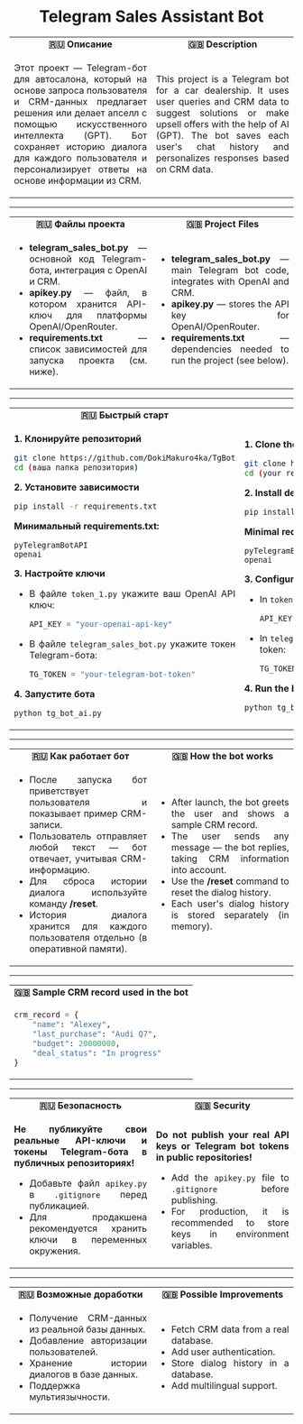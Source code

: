<div align="center">

# Telegram Sales Assistant Bot

</div>

<div align="center">

<table width="100%">
<tr>
<td align="center" width="50%"><b>🇷🇺 Описание</b></td>
<td align="center" width="50%"><b>🇬🇧 Description</b></td>
</tr>
<tr>
<td align="justify" width="50%" style="text-align:justify;">

Этот проект — Telegram-бот для автосалона, который на основе запроса пользователя и CRM-данных предлагает решения или делает апселл с помощью искусственного интеллекта (GPT). Бот сохраняет историю диалога для каждого пользователя и персонализирует ответы на основе информации из CRM.

</td>
<td align="justify" width="50%" style="text-align:justify;">

This project is a Telegram bot for a car dealership. It uses user queries and CRM data to suggest solutions or make upsell offers with the help of AI (GPT). The bot saves each user's chat history and personalizes responses based on CRM data.

</td>
</tr>
</table>

---

<table width="100%">
<tr>
<td align="center" width="50%"><b>🇷🇺 Файлы проекта</b></td>
<td align="center" width="50%"><b>🇬🇧 Project Files</b></td>
</tr>
<tr>
<td align="justify" width="50%" style="text-align:justify;">

- <b>telegram_sales_bot.py</b> — основной код Telegram-бота, интеграция с OpenAI и CRM.
- <b>apikey.py</b> — файл, в котором хранится API-ключ для платформы OpenAI/OpenRouter.
- <b>requirements.txt</b> — список зависимостей для запуска проекта (см. ниже).

</td>
<td align="justify" width="50%" style="text-align:justify;">

- <b>telegram_sales_bot.py</b> — main Telegram bot code, integrates with OpenAI and CRM.
- <b>apikey.py</b> — stores the API key for OpenAI/OpenRouter.
- <b>requirements.txt</b> — dependencies needed to run the project (see below).

</td>
</tr>
</table>

---

<table width="100%">
<tr>
<td align="center" width="50%"><b>🇷🇺 Быстрый старт</b></td>
<td align="center" width="50%"><b>🇬🇧 Quick Start</b></td>
</tr>
<tr>
<td align="justify" width="50%" style="text-align:justify;">

<b>1. Клонируйте репозиторий</b>

```sh
git clone https://github.com/DokiMakuro4ka/TgBot
cd (ваша папка репозитория)
```

<b>2. Установите зависимости</b>

```sh
pip install -r requirements.txt
```

<b>Минимальный requirements.txt:</b>
```
pyTelegramBotAPI
openai
```

<b>3. Настройте ключи</b>

- В файле <code>token_1.py</code> укажите ваш OpenAI API ключ:
  ```python
  API_KEY = "your-openai-api-key"
  ```
- В файле <code>telegram_sales_bot.py</code> укажите токен Telegram-бота:
  ```python
  TG_TOKEN = "your-telegram-bot-token"
  ```

<b>4. Запустите бота</b>

```sh
python tg_bot_ai.py
```

</td>
<td align="justify" width="50%" style="text-align:justify;">

<b>1. Clone the repository</b>

```sh
git clone https://github.com/DokiMakuro4ka/TgBot
cd (your repository folder)
```

<b>2. Install dependencies</b>

```sh
pip install -r requirements.txt
```

<b>Minimal requirements.txt:</b>
```
pyTelegramBotAPI
openai
```

<b>3. Configure keys</b>

- In <code>token_1.py</code>, set your OpenAI API key:
  ```python
  API_KEY = "your-openai-api-key"
  ```
- In <code>telegram_sales_bot.py</code>, set your Telegram bot token:
  ```python
  TG_TOKEN = "your-telegram-bot-token"
  ```

<b>4. Run the bot</b>

```sh
python tg_bot_ai.py
```

</td>
</tr>
</table>

---

<table width="100%">
<tr>
<td align="center" width="50%"><b>🇷🇺 Как работает бот</b></td>
<td align="center" width="50%"><b>🇬🇧 How the bot works</b></td>
</tr>
<tr>
<td align="justify" width="50%" style="text-align:justify;">

- После запуска бот приветствует пользователя и показывает пример CRM-записи.
- Пользователь отправляет любой текст — бот отвечает, учитывая CRM-информацию.
- Для сброса истории диалога используйте команду <b>/reset</b>.
- История диалога хранится для каждого пользователя отдельно (в оперативной памяти).

</td>
<td align="justify" width="50%" style="text-align:justify;">

- After launch, the bot greets the user and shows a sample CRM record.
- The user sends any message — the bot replies, taking CRM information into account.
- Use the <b>/reset</b> command to reset the dialog history.
- Each user's dialog history is stored separately (in memory).

</td>
</tr>
</table>

---

<table width="100%">
<tr>
<td align="center" colspan="2" style="width:100%"><b>🇬🇧 Sample CRM record used in the bot</b></td>
</tr>
<tr>
<td align="left" colspan="2" style="width:100%;text-align:left;">

```python
crm_record = {
    "name": "Alexey",
    "last_purchase": "Audi Q7",
    "budget": 20000000,
    "deal_status": "In progress"
}
```

</td>
</tr>
</table>

---

<table width="100%">
<tr>
<td align="center" width="50%"><b>🇷🇺 Безопасность</b></td>
<td align="center" width="50%"><b>🇬🇧 Security</b></td>
</tr>
<tr>
<td align="justify" width="50%" style="text-align:justify;">

<b>Не публикуйте свои реальные API-ключи и токены Telegram-бота в публичных репозиториях!</b>
- Добавьте файл <code>apikey.py</code> в <code>.gitignore</code> перед публикацией.
- Для продакшена рекомендуется хранить ключи в переменных окружения.

</td>
<td align="justify" width="50%" style="text-align:justify;">

<b>Do not publish your real API keys or Telegram bot tokens in public repositories!</b>
- Add the <code>apikey.py</code> file to <code>.gitignore</code> before publishing.
- For production, it is recommended to store keys in environment variables.

</td>
</tr>
</table>

---

<table width="100%">
<tr>
<td align="center" width="50%"><b>🇷🇺 Возможные доработки</b></td>
<td align="center" width="50%"><b>🇬🇧 Possible Improvements</b></td>
</tr>
<tr>
<td align="justify" width="50%" style="text-align:justify;">

- Получение CRM-данных из реальной базы данных.
- Добавление авторизации пользователей.
- Хранение истории диалогов в базе данных.
- Поддержка мультиязычности.

</td>
<td align="justify" width="50%" style="text-align:justify;">

- Fetch CRM data from a real database.
- Add user authentication.
- Store dialog history in a database.
- Add multilingual support.

</td>
</tr>
</table>

</div>
